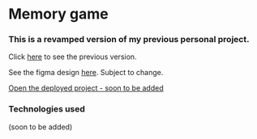 # Memory game

### This is a revamped version of my previous personal project.

Click [here](https://www.godaddy.com/](https://memory-game-181ba.web.app/)) to see the previous version.

See the figma design [here](https://www.figma.com/file/Cee8ottwI7oLf9ouuQEyRL/Memory-game?type=design&mode=design&t=8ilPpR1YzsxJEd9X-1). Subject to change.

[Open the deployed project - soon to be added]()

### Technologies used

(soon to be added)
